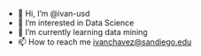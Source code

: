 - 👋 Hi, I’m @ivan-usd
- 👀 I’m interested in Data Science
- 🌱 I’m currently learning data mining
- 📫 How to reach me ivanchavez@sandiego.edu

<!---
ivan-usd/ivan-usd is a ✨ special ✨ repository because its `README.md` (this file) appears on your GitHub profile.
You can click the Preview link to take a look at your changes.
--->
